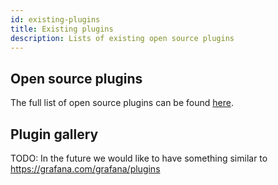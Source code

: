 ```yaml
---
id: existing-plugins
title: Existing plugins
description: Lists of existing open source plugins
---
```


## Open source plugins

The full list of open source plugins can be found
[here](https://github.com/spotify/backstage/tree/master/plugins).

## Plugin gallery

TODO: In the future we would like to have something similar to
https://grafana.com/grafana/plugins
